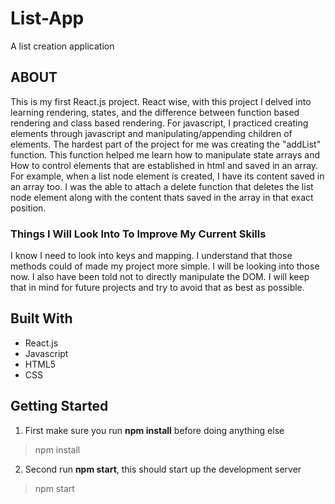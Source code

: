 # List-App
A list creation application

## ABOUT
This is my first React.js project. React wise, with this project I delved into learning rendering, states, and the difference between function based rendering and class based rendering. For javascript, I practiced creating elements through javascript and manipulating/appending children of elements. The hardest part of the project for me was creating the "addList" function. This function helped me learn how to manipulate state arrays and How to control elements that are established in html and saved in an array. For example, when a list node element is created, I have its content saved in an array too. I was the able to attach a delete function that deletes the list node element along with the content thats saved in the array in that exact position.

### Things I Will Look Into To Improve My Current Skills
I know I need to look into keys and mapping. I understand that those methods could of made my project more simple. I will be looking into those now. I also have been told not to directly manipulate the DOM. I will keep that in mind for future projects and try to avoid that as best as possible. 

## Built With
- React.js
- Javascript
- HTML5
- CSS

## Getting Started

1. First make sure you run **npm install** before doing anything else

> npm install

2. Second run **npm start**, this should start up the development server

> npm start
